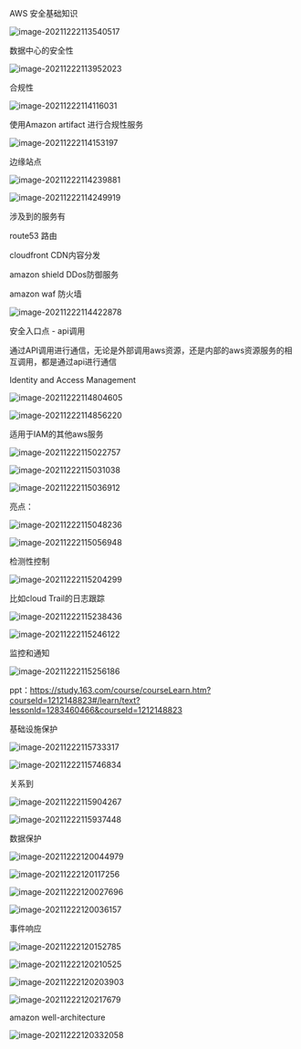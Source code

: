 AWS 安全基础知识

![image-20211222113540517](../_assets/AWS/AWS%20安全基础知识/image-20211222113540517.png)





数据中心的安全性

![image-20211222113952023](../_assets/AWS/AWS%20安全基础知识/image-20211222113952023.png)

合规性

![image-20211222114116031](../_assets/AWS/AWS%20安全基础知识/image-20211222114116031.png)



使用Amazon artifact 进行合规性服务

![image-20211222114153197](../_assets/AWS/AWS%20安全基础知识/image-20211222114153197.png)





边缘站点

![image-20211222114239881](../_assets/AWS/AWS%20安全基础知识/image-20211222114239881.png)

![image-20211222114249919](../_assets/AWS/AWS%20安全基础知识/image-20211222114249919.png)

涉及到的服务有

route53 路由

cloudfront CDN内容分发

amazon shield DDos防御服务

amazon waf 防火墙

![image-20211222114422878](../_assets/AWS/AWS%20安全基础知识/image-20211222114422878.png)







安全入口点 - api调用

通过API调用进行通信，无论是外部调用aws资源，还是内部的aws资源服务的相互调用，都是通过api进行通信



Identity and Access Management



![image-20211222114804605](../_assets/AWS/AWS%20安全基础知识/image-20211222114804605.png)

![image-20211222114856220](../_assets/AWS/AWS%20安全基础知识/image-20211222114856220.png)





适用于IAM的其他aws服务

![image-20211222115022757](../_assets/AWS/AWS%20安全基础知识/image-20211222115022757.png)

![image-20211222115031038](../_assets/AWS/AWS%20安全基础知识/image-20211222115031038.png)

![image-20211222115036912](../_assets/AWS/AWS%20安全基础知识/image-20211222115036912.png)









亮点：



![image-20211222115048236](../_assets/AWS/AWS%20安全基础知识/image-20211222115048236.png)

![image-20211222115056948](../_assets/AWS/AWS%20安全基础知识/image-20211222115056948.png)





检测性控制

![image-20211222115204299](../_assets/AWS/AWS%20安全基础知识/image-20211222115204299.png)

比如cloud Trail的日志跟踪

![image-20211222115238436](../_assets/AWS/AWS%20安全基础知识/image-20211222115238436.png)

![image-20211222115246122](../_assets/AWS/AWS%20安全基础知识/image-20211222115246122.png)





监控和通知

![image-20211222115256186](../_assets/AWS/AWS%20安全基础知识/image-20211222115256186.png)

ppt：https://study.163.com/course/courseLearn.htm?courseId=1212148823#/learn/text?lessonId=1283460466&courseId=1212148823





基础设施保护

![image-20211222115733317](../_assets/AWS/AWS%20安全基础知识/image-20211222115733317.png)

![image-20211222115746834](../_assets/AWS/AWS%20安全基础知识/image-20211222115746834.png)





关系到









![image-20211222115904267](../_assets/AWS/AWS%20安全基础知识/image-20211222115904267.png)

![image-20211222115937448](../_assets/AWS/AWS%20安全基础知识/image-20211222115937448.png)







数据保护

![image-20211222120044979](../_assets/AWS/AWS%20安全基础知识/image-20211222120044979.png)

![image-20211222120117256](../_assets/AWS/AWS%20安全基础知识/image-20211222120117256.png)

![image-20211222120027696](../_assets/AWS/AWS%20安全基础知识/image-20211222120027696.png)

![image-20211222120036157](../_assets/AWS/AWS%20安全基础知识/image-20211222120036157.png)





事件响应

![image-20211222120152785](../_assets/AWS/AWS%20安全基础知识/image-20211222120152785.png)

![image-20211222120210525](../_assets/AWS/AWS%20安全基础知识/image-20211222120210525.png)



![image-20211222120203903](../_assets/AWS/AWS%20安全基础知识/image-20211222120203903.png)

![image-20211222120217679](../_assets/AWS/AWS%20安全基础知识/image-20211222120217679.png)







amazon well-architecture

![image-20211222120332058](../_assets/AWS/AWS%20安全基础知识/image-20211222120332058.png)



